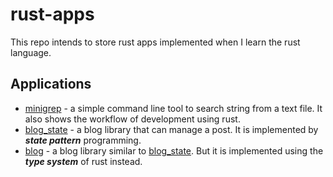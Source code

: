 rust-apps
===

This repo intends to store rust apps implemented when I learn
the rust language.

Applications
---

* [minigrep](./minigrep) - a simple command line tool to search string
from a text file. It also shows the workflow of development using rust.
* [blog_state](./blog_state) - a blog library that can manage a post.
It is implemented by ***state pattern*** programming.
* [blog](./blog) - a blog library similar to [blog_state](./blog_state).
But it is implemented using the ***type system*** of rust instead.


